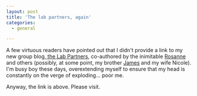 ```yaml
---
layout: post
title: 'The lab partners, again'
categories:
  - general

---
```


A few virtuous readers have pointed out that I didn't provide a link to my new group blog,<a href="http://www.thelabpartners.com"> the Lab Partners</a>, co-authored by the inimitable <a href="http://notmuch.blogsome.com%20">Rosanne</a> and others (possibly, at some point, my brother <a href="http:///www.levytheband.com">James</a> and my wife Nicole).  I'm busy boy these days, overextending myself to ensure that my head is constantly on the verge of exploding... poor me.  

Anyway, the link is above.  Please visit.  
